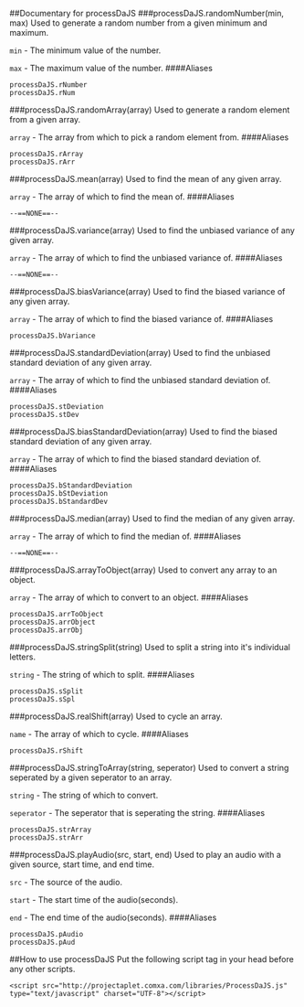 ##Documentary for processDaJS
###processDaJS.randomNumber(min, max)
Used to generate a random number from a given minimum and maximum.

`min` - The minimum value of the number.

`max` - The maximum value of the number.
####Aliases
```
processDaJS.rNumber
processDaJS.rNum
```
###processDaJS.randomArray(array)
Used to generate a random element from a given array.

`array` - The array from which to pick a random element from.
####Aliases
```
processDaJS.rArray
processDaJS.rArr
```
###processDaJS.mean(array)
Used to find the mean of any given array.

`array` - The array of which to find the mean of.
####Aliases
```
--==NONE==--
```
###processDaJS.variance(array)
Used to find the unbiased variance of any given array.

`array` - The array of which to find the unbiased variance of.
####Aliases
```
--==NONE==--
```
###processDaJS.biasVariance(array)
Used to find the biased variance of any given array.

`array` - The array of which to find the biased variance of.
####Aliases
```
processDaJS.bVariance
```
###processDaJS.standardDeviation(array)
Used to find the unbiased standard deviation of any given array.

`array` - The array of which to find the unbiased standard deviation of.
####Aliases
```
processDaJS.stDeviation
processDaJS.stDev
```
###processDaJS.biasStandardDeviation(array)
Used to find the biased standard deviation of any given array.

`array` - The array of which to find the biased standard deviation of.
####Aliases
```
processDaJS.bStandardDeviation
processDaJS.bStDeviation
processDaJS.bStandardDev
```
###processDaJS.median(array)
Used to find the median of any given array.

`array` - The array of which to find the median of.
####Aliases
```
--==NONE==--
```
###processDaJS.arrayToObject(array)
Used to convert any array to an object.

`array` - The array of which to convert to an object.
####Aliases
```
processDaJS.arrToObject
processDaJS.arrObject
processDaJS.arrObj
```
###processDaJS.stringSplit(string)
Used to split a string into it's individual letters.

`string` - The string of which to split.
####Aliases
```
processDaJS.sSplit
processDaJS.sSpl
```
###processDaJS.realShift(array)
Used to cycle an array.

`name` - The array of which to cycle.
####Aliases
```
processDaJS.rShift
```
###processDaJS.stringToArray(string, seperator)
Used to convert a string seperated by a given seperator to an array.

`string` - The string of which to convert.

`seperator` - The seperator that is seperating the string.
####Aliases
```
processDaJS.strArray
processDaJS.strArr
```
###processDaJS.playAudio(src, start, end)
Used to play an audio with a given source, start time, and end time.

`src` - The source of the audio.

`start` - The start time of the audio(seconds).

`end` - The end time of the audio(seconds).
####Aliases
```
processDaJS.pAudio
processDaJS.pAud
```
##How to use processDaJS
Put the following script tag in your head before any other scripts.

```
<script src="http://projectaplet.comxa.com/libraries/ProcessDaJS.js" type="text/javascript" charset="UTF-8"></script>
```